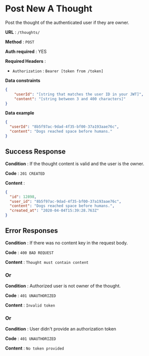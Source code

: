 # Post New A Thought

Post the thought of the authenticated user if they are owner.

**URL** : `/thoughts/`

**Method** : `POST`

**Auth required** : YES

**Required Headers** : 
* `Authorization` : `Bearer [token from /token]`


**Data constraints**

```json
{
    "userId": "[string that matches the user ID in your JWT]",
    "content": "[string between 3 and 400 characters]"
}
```

**Data example**

```json
{
  "userId": "8b5f97ac-9dad-4f35-bf00-37a193aae76c",
  "content": "Dogs reached space before humans."
}
```

## Success Response

**Condition** : If the thought content is valid and the user is the owner.

**Code** : `201 CREATED`

**Content** : 

```json
{
  "id": 12898,
  "user_id": "8b5f97ac-9dad-4f35-bf00-37a193aae76c",
  "content": "Dogs reached space before humans.",
  "created_at": "2020-04-04T15:39:28.763Z"
}
```

## Error Responses

**Condition** : If there was no content key in the request body.

**Code** : `400 BAD REQUEST`

**Content** : `Thought must contain content`

### Or

**Condition** : Authorized user is not owner of the thought.

**Code** : `401 UNAUTHORIZED`

**Content** : `Invalid token`

### Or

**Condition** : User didn't provide an authorization token

**Code** : `401 UNAUTHORIZED`

**Content** : `No token provided`

